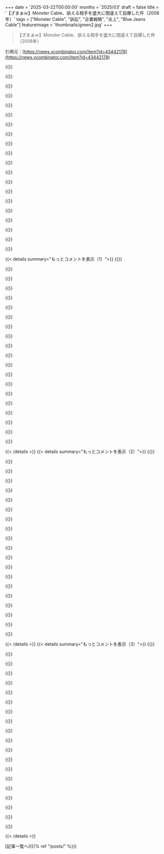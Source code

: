 +++
date = '2025-03-22T00:00:00'
months = '2025/03'
draft = false
title = '【ざまぁｗ】Monster Cable、訴える相手を盛大に間違えて自爆した件（2008年）'
tags = ["Monster Cable", "訴訟", "企業戦略", "炎上", "Blue Jeans Cable"]
featureimage = 'thumbnails/green2.jpg'
+++

> 【ざまぁｗ】Monster Cable、訴える相手を盛大に間違えて自爆した件（2008年）

引用元：[https://news.ycombinator.com/item?id=43442178](https://news.ycombinator.com/item?id=43442178)

{{<matomeQuote body="Monster Cablesってギターケーブル以外も売ってたんだなー。15年くらい前、Monsterしか買わないやつがいてさ。ギターからペダルボード、ボードからアンプにMonsterを使ってた。<br>音質が良いとかじゃなくて、ライフタイム保証があったからだって。2本のMonsterケーブルを5回くらい無料で交換してもらってたらしい。2018年頃に保証は無くなって、今は名前貸しがメインみたい。" userName="jaredandrews" createdAt="2025-03-22T03:47:55" color="">}}

{{<matomeQuote body="うちの学生組合でも同じ理由でMonsterを使ってたよ。学生がロックスター気取りでマイク振り回したりして、よく壊れてたから。Monsterケーブルが特別丈夫ってわけじゃなかったけど、無条件交換ポリシーがマジ助かった。" userName="kimixa" createdAt="2025-03-22T12:54:06" color="#38d3d3">}}

{{<matomeQuote body="＞Dude had bought two monster 1/4inch cables and gotten them replaced “for free” like 5 times.”<br>ケーブルが壊れるときは、いつもコネクタのハンダ付け部分なんだよね。自分でハンダ付けし直せばすぐ直るけど、店に行ったり送料払ったりする手間が省けるから、自分で修理できるケーブルを選ぶようにしてる。" userName="alexjplant" createdAt="2025-03-22T16:46:55" color="">}}

{{<matomeQuote body="monopriceが中国企業に買収される前だけど、HDMIケーブルのコネクタがポロっと取れたことがあったな。すぐ写真送ったら、向こうのミスだってことですぐに新しいの送ってくれた。Logitechのマウスがダブルクリックするんだけど、修理に出す前にウェブサイトで100回クリックしろって言われたわ。マジで昔の顧客サービスが恋しい。" userName="kulahan" createdAt="2025-03-22T23:33:01" color="#ff5c5c">}}

{{<matomeQuote body="Logitechのマウス、俺も同じ問題あるわ。2、3年は調子いいんだけど、そのうちダブルクリックが頻発するようになるんだよね。" userName="nnf" createdAt="2025-03-23T04:32:02" color="">}}

{{<matomeQuote body="それって、ホコリとか湿気とかが原因かもよ。掃除したら直ること多いし、電気的な反応とか精度を上げるスプレーとかもあるよ。" userName="neycoda" createdAt="2025-03-23T16:43:34" color="#ff5733">}}

{{<matomeQuote body="無限スクロールホイールも壊れるよね。過去10年でG502を5～10個くらい使ってるわ。セールになった時に2、3個まとめ買いしてる。" userName="Our_Benefactors" createdAt="2025-03-23T14:21:37" color="">}}

{{<matomeQuote body="うまくいってるみたいだね" userName="yummypaint" createdAt="2025-03-24T12:03:12" color="">}}

{{<matomeQuote body="そうなのよね、無限スクロールホイール付きのマウスって他にないから、オフィスワークで手放せないんだよね。保証は効くけど、面倒だから放置することも多い。" userName="Our_Benefactors" createdAt="2025-03-24T15:30:19" color="">}}

{{<matomeQuote body="あのクソみたいなスクロールホイールが最高なんだよ。マジで捨てられない。スムーズに使いたい時もあれば、そうじゃない時もあるし。" userName="kulahan" createdAt="2025-03-24T21:32:51" color="#ff5c5c">}}

{{<matomeQuote body="IT屋からすると、そんな主張を検証する価値もないかな。ユーザーが新しいマウスもらったら、チケットとして記録するだけだし。新しい機器の発行を止めたことはないけど、もし問題のあるユーザーがいたら、機器の問題を記録しておくよ。" userName="zelon88" createdAt="2025-03-25T13:23:54" color="">}}

{{<matomeQuote body="どこの電気屋も中国の会社に買収されてるみたいじゃん（Neweggもそうだし）。まだ残ってる店ある？ BestBuyとか？" userName="deepsun" createdAt="2025-03-23T05:16:46" color="">}}

{{<matomeQuote body="Microcenterが近くにあるからラッキー。めっちゃおすすめ。オンラインストアもあるよ。" userName="kulahan" createdAt="2025-03-23T21:34:33" color="#38d3d3">}}

{{<matomeQuote body="Jameco？" userName="paradox460" createdAt="2025-03-23T08:19:55" color="">}}

{{<matomeQuote body="「OK、100回クリックしたけど、デスクトップでマウスカーソルを動かしてやったぜ。」<br>「文句あっか？」" userName="wlonkly" createdAt="2025-03-23T21:29:59" color="">}}

{{<matomeQuote body="＞ウェブサイトに行って100回（！！！！）クリックしろってか。<br>今のCaptchaってマジでクレイジーだよなー（皮肉）" userName="callc" createdAt="2025-03-23T00:29:34" color="">}}

{{<matomeQuote body="Monster cableをいくつか持ってるけど、主張は怪しいってわかってて買ったんだよね。でも、マジで戦車みたいに頑丈なんだわ。壊れたり接触不良になったりしたことないし、値段の差だけの価値はあると思う。半額で売ってたから買ったやつもあるし。" userName="bayindirh" createdAt="2025-03-22T05:47:10" color="#785bff">}}

{{<matomeQuote body="Switchcraft + BeldenとかCanareにしとけば、孫の代まで使えるケーブルになるぜ。" userName="neuralRiot" createdAt="2025-03-24T20:51:07" color="#ff5733">}}

{{<matomeQuote body="最初のギター買った時に、Monster cableを勧められたんだよね。Lifetime warrantyにつられて。笑っちゃうけど、そのケーブル、もう20年くらい使ってるけど壊れてないんだよね。Warrantyを使ったことすらない。もっと物を粗末に扱わないと。" userName="brendoelfrendo" createdAt="2025-03-22T04:21:47" color="#ff5c5c">}}

{{<matomeQuote body="俺のベースケーブルはMonster Cableで、45年くらい前のやつ。15歳の時に買った。" userName="intrasight" createdAt="2025-03-22T11:08:46" color="#45d325">}}

{{< details summary="もっとコメントを表示（1）">}}
{{<matomeQuote body="ギターケーブルかぁ？　いや、ないなー。<br>コードレスの方が良くね？たぶん安いし。<br>ギターにステルス改造して、トランスミッターを1/4ジャックに差し込んで裏カバーの下に隠したことあるぜ。<br>アンプの音量をめっちゃ上げて、音がヤバくなったらすぐ離れられるのが良い。<br>棚から物が落ちてこないか注意だけどね。<br>っていうかさ、ギタリストならわかると思うけど、スピーカーケーブルの会社が訴訟起こすとかありえなくね？<br>ビデオゲームで”チート”して捕まってる人もいるけど、政府がweed売ってるとことか意味不明。<br>結局、音は腕で決まるんだよ。" userName="metalman" createdAt="2025-03-22T09:27:14" color="">}}

{{<matomeQuote body="アクティブベース使ってるからケーブルの方が好きだな。電池のこと考えなくていいし、出力も結構高いし。<br>アナログディストーションの方が、デジタル信号を飽和させた時の音より全然良いよね。" userName="bayindirh" createdAt="2025-03-22T09:50:07" color="#38d3d3">}}

{{<matomeQuote body="なんか足りなくね？ドレッシングでもかけたら？" userName="Frederation" createdAt="2025-03-22T15:54:33" color="">}}

{{<matomeQuote body="言葉遊びしてるね。俺も仲間に入ってエコーでもかけようかなｗ" userName="metalman" createdAt="2025-03-23T17:29:04" color="">}}

{{<matomeQuote body="Monster cableの20フィートのケーブルを15年以上使ってるけど、全然劣化してないよ。練習とかライブでも使ってるのに。<br>保証使えたらラッキーだけどね！他の有名ブランドのケーブルは、こんなに長持ちしなかったよ。" userName="ericwood" createdAt="2025-03-22T06:14:08" color="#785bff">}}

{{<matomeQuote body="友達も同じことしてたな。<br>ライブ前にGuitar Centerに駆け込んで、壊れたケーブルを交換してた。<br>それだけでもMonster cableの価値あるかもね。" userName="Cornbilly" createdAt="2025-03-22T05:41:01" color="">}}

{{<matomeQuote body="Snap-Onの工具がたくさん売れる理由もそれだよ。<br>壊れたら新しい工具を持ってきてくれるからね。" userName="devilbunny" createdAt="2025-03-22T22:22:12" color="">}}

{{<matomeQuote body="プロの機材に交換保証が付いてないのはそういうこと。<br>ライブ中にケーブルを探して交換する時間の方が、交換費用よりもずっと高い。<br>今のコンサートでは何百、何千ものケーブルが使われてるから、少しの故障も許されない。<br>良いパーツを買って自分でケーブルを作れば間違いない。" userName="sandworm101" createdAt="2025-03-22T18:53:34" color="#ff33a1">}}

{{<matomeQuote body="＞Monster cableが高価なギターケーブル以外にも色々売ってるとは知らなかった…。<br>＞オーディオマニア向けの詐欺をホームエンターテイメントに応用したって感じだよね。<br>Monster cableが最初に出た時、ミームになったんだよ。<br>広告が笑えるレベルで、友達と「Monster cableに使われてる酸素フリーの超高純度銅は、まるで宇宙の技術みたいで、より多くの音楽が流れる」って冗談言ってた（マジでパッケージに書いてあった）。<br>AV機器のケーブルとかも売ってて、ミュージシャン向けにも進出してきた。<br>家電量販店で押し売りしてくる店員もウザかった。<br>キッチン用の小さいTV買うだけでも「MonsterのHDMIケーブルと同軸ケーブルも一緒にどうですか？それと、音楽に調和的な突起物が入り込む前に電子の本質を浄化するMonsterの電源タップも！」とか言ってくるんだぜ？<br>5ドルのケーブルに100ドルも払うかっての。<br>そりゃミームになるし嫌われる人も多いわな。でも、80ドルのケーブルを自慢したいバカもいるんだよ。" userName="MisterTea" createdAt="2025-03-22T17:13:12" color="#ff33a1">}}

{{<matomeQuote body="昔はオーディオコネクタが腐食してたんだよ。<br>消しゴムで磨くのが普通だった。<br>Monster cableは金メッキのコネクタを売ってたから、マジで効果あったんだよね。<br>腐食を防ぐ以上の効果は疑問だけど。" userName="chrisdhoover" createdAt="2025-03-22T17:25:50" color="">}}

{{<matomeQuote body="昔はRadio Shackも金メッキのコネクタ付きケーブル売ってたんだよねー。ArcherとかArcher Goldとか。だから今でも、オーディオマニア向けケーブルをバカにしたり、金メッキコネクタを目の敵にする人にはちょっとイラッとするんだよね。金メッキってマジで価値あったし、ケーブル自体は安かったりしたんだよ（Radio Shackとか！）。<br>Monsterのスピーカーケーブル、昔持ってたことあるけど、コネクタなしのむき出しのやつ。別に他の12ゲージのスピーカーケーブルより高くなかったと思うし、柔軟性もあって見た目も良かったんだよねー。まだそのケーブルの一部残ってて、センターチャンネルに使ってる。記事の内容考えるとちょっと面白いけど、残りのケーブルはBlue Jeans製。" userName="chipotle_coyote" createdAt="2025-03-22T19:14:25" color="">}}

{{<matomeQuote body="Radio Shackの金メッキ3.5mmケーブル、まだ持ってるよ。親父と5歳の時に買ったやつ。めっちゃ使える。お気に入りのケーブルなんだ。ゴムの絶縁も柔らかくて良い感じだし、長持ちしてる。<br>うちの町にもまだRadio Shackあるから、できるだけ行くようにしてるんだけど、あんな良いケーブルはもう見つからないなー。" userName="paradox460" createdAt="2025-03-23T08:24:57" color="#785bff">}}

{{<matomeQuote body="今じゃ金メッキの光コネクタまで売ってるんだねー。" userName="remcob" createdAt="2025-03-22T17:43:16" color="">}}

{{<matomeQuote body="銅とか真鍮の接点と違って、金メッキは変色にめっちゃ強いんだよね。おすすめ。" userName="egberts1" createdAt="2025-03-23T14:57:50" color="">}}

{{<matomeQuote body="昔はああいうクレイジーな主張も重要だったんだよね。良いケーブルと悪いケーブルがあった時代には。でもここ100年くらいで、良いやり方は全部標準になったんだよ（ツイストペアとか、シールドとか、高品質な銅の導体とか）。Monsterは今じゃシートベルトとか衝撃吸収ゾーンについて騒いでる自動車会社みたい。今は当たり前のことだけど、昔はケーブルを選ぶ時に重要なことだったんだよね。<br>Monsterはブランドだってことで評価してあげても良いんじゃない？Amazonで一番上に出てくる、適当な中国の会社から保証を受けようとするのは無理ゲーだよ。届く前に倒産してるって。" userName="sandworm101" createdAt="2025-03-22T19:07:03" color="#ff5c5c">}}

{{<matomeQuote body="hackernewsに侵入してきたウザい荒らしをブロックしたい人は、ublock originに以下のルールを追加して:<br>##.comtr.athing:has-text(’bschmidt’)" userName="kikokikokiko" createdAt="2025-03-22T05:43:26" color="">}}

{{<matomeQuote body="ここ数年で一番ハッカーっぽいこと見たかも。" userName="justinator" createdAt="2025-03-22T07:10:04" color="">}}

{{<matomeQuote body="ウェブサイトはもう20年近く経つし、こんな風に駄々をこねるほどのことじゃないよね。<br>DELETE WHERE LIKEのSQL文で全部消せるし。" userName="speedgoose" createdAt="2025-03-22T07:20:21" color="">}}

{{<matomeQuote body="＞Monsterって高いギターケーブルしか売ってないと思ってた。<br><br>＞高いのは、マーケティングとか価格戦略に嫉妬してるから？食品とか医療品じゃないんだから、マーケティングが詐欺的じゃなければ、適切な価格設定なんじゃない？<br><br>＞ lifetime warrantyがあるからでしょ。<br><br>それって(brandingと合わせて)製品の価格を高く設定する正当な理由になるんじゃない？" userName="gist" createdAt="2025-03-22T17:44:49" color="">}}

{{<matomeQuote body="この件の全貌はこちらのリンクで確認できるよ。https://www.bluejeanscable.com/legal/mcp/index.htm" userName="biglyburrito" createdAt="2025-03-22T00:35:08" color="">}}


{{< /details >}}
{{< details summary="もっとコメントを表示（2）">}}
{{<matomeQuote body="特に、全文を読むのがおすすめ。記事では美味しい部分だけ抜き出してるけど、Monsterへの手紙には、素人の俺でもわかるような巧妙な法律用語が散りばめられてるんだ。情報開示請求に見せかけた脅しとか、Monsterの弁護士の倫理違反の示唆とか、税金逃れの匂わせとかね。ブログの記事じゃカットされてるのが残念。" userName="tgsovlerkhgsel" createdAt="2025-03-22T06:35:57" color="#38d3d3">}}

{{<matomeQuote body="この後どうなったか気になる人向けに、リンク先から引用するね。“Monsterの弁護士は酷いミスを犯し、会社に消えない傷をつけた。でも彼らは、穴に落ちたら掘るのをやめるってことを知ってたみたい。だから、この話は意外とあっさり終わった。俺が自分で defend できるって知って、訴えても無駄だってわかったんだろうね。Monsterは黙り込んじゃった。" userName="jdlshore" createdAt="2025-03-22T01:50:51" color="#38d3d3">}}

{{<matomeQuote body="＞Monsterの弁護士が酷いミスを犯し、会社に消えない傷をつけた”<br>こういうのって、Jack Daniel’s の cease and desist letter を思い出すんだよね。少なくとも俺にとっては、逆効果だったけど。[0] https://brokenpianoforpresident.wordpress.com/2012/07/19/jac..." userName="pdpi" createdAt="2025-03-22T03:34:07" color="">}}

{{<matomeQuote body="こんな手紙初めて見たよ。すごく丁寧に書かれてるね。理由を説明して、現実的な対応策を示して、手助けまで申し出てる。しかも、脅し文句が一切ない。どの企業もこうあってほしいよ。蜜でハエを釣るって言うしね。" userName="silisili" createdAt="2025-03-22T03:43:12" color="#45d325">}}

{{<matomeQuote body="昔、親のHOA[0]のウェブマスターをやってて、comドメインが空いた時に取得したんだ（元々は不動産業者が所有してた）。その後、業者にサイト運営を任せることになって、ドメインを業者のnameserverに向けたんだけど、更新料が年間20ドルくらいだったから、そのままにしてたんだ。<br>15年後、弁護士事務所から内容証明が届いて、HOAの商標権を侵害してるからドメインを譲渡しろって言われたんだ。もし誰かから連絡が来てたら、喜んで譲渡したのに。弁護士に依頼して嫌な奴になったから、無視することにしたんだ。" userName="favorited" createdAt="2025-03-22T06:37:21" color="#45d325">}}

{{<matomeQuote body="みんなの気持ちを代弁するけど、HOAから数千ドルせしめなかったのが残念だわ。まあ、HOAに対するヘイトって、場所によって違うのかもね。典型的なHOAの行動じゃん！" userName="hallway_monitor" createdAt="2025-03-22T08:18:41" color="">}}

{{<matomeQuote body="気持ちはわかるけど、うちのHOAはマジでHOAzillaじゃないんだよ。今回は対応が下手だっただけで。月額料金も安くて、コミュニティ施設（プール、テニスコート、舗装された私道など）も充実してるし、コミュニティの人を雇ったりもしてるんだ。" userName="favorited" createdAt="2025-03-22T09:16:19" color="">}}

{{<matomeQuote body="商標登録されてるか確認するべきだったね。著作権と違って、商標は存在しなきゃいけないんだ。騙されたんじゃないかな。表向きは優しくても、俺にはそうは見えないな。もし俺だったら、セクシーな女性の写真を表示させてたかも。訴訟ごっこはうんざりだよ。" userName="eek2121" createdAt="2025-03-22T19:53:56" color="">}}

{{<matomeQuote body="似たような話で、Jack Daniel’s が最近、犬用おもちゃメーカーに対する商標権訴訟で最高裁で勝訴したんだ。おもちゃ会社はパロディだと主張したけど、最高裁は認めなかったんだ。https://www.oyez.org/cases/2022/22-148" userName="twoodfin" createdAt="2025-03-22T11:37:21" color="#ff5c5c">}}

{{<matomeQuote body="マジかよ、脅しじゃなくて、あんなに丁寧な法律関係の手紙初めて見たんだけど！" userName="wordofx" createdAt="2025-03-22T04:28:45" color="#ff5733">}}

{{<matomeQuote body="だよね？Monsterも、もしあのレオナルド・“J”・クラブス*っていう、めちゃくちゃ手ごわい相手だったら、マジでヤバかったかもね。<br>* Jは“Good Work!”のJだよ。" userName="seattle_spring" createdAt="2025-03-22T16:48:18" color="#38d3d3">}}

{{<matomeQuote body="Netflixが『Stranger Things』のポップアップバーに出した停止命令書（https://www.eicoff.com/drtv-blog/netflix-cease-and-desist）も思い出すな。" userName="justinc-md" createdAt="2025-03-22T18:25:08" color="">}}

{{<matomeQuote body="マジかよ、何年も経つのに、まだAmazonのeBookでそのデザイン使ってるじゃん。" userName="Suppafly" createdAt="2025-03-22T05:57:58" color="">}}

{{<matomeQuote body="それは中古本みたいだよ。<br>これが新しいデザイン:<br>https://www.amazon.com/-/de/gp/aw/d/1621050521/" userName="hugo1789" createdAt="2025-03-22T07:51:58" color="#ff5c5c">}}

{{<matomeQuote body="え、マジ？見たときKindle版で、クリックして買えたのに。今見たら、他のエディションをクリックすると古いカバーのペーパーバックが出てくるけど、最終的には全部新しいカバーになるね。" userName="Suppafly" createdAt="2025-03-24T21:05:30" color="#45d325">}}

{{<matomeQuote body="今は別のボトルに似てる（メーカー公認で）:<br>https://mashable.com/archive/jack-daniels-rejection-letter-g..." userName="rzzzt" createdAt="2025-03-22T09:13:10" color="#45d325">}}

{{<matomeQuote body="これ、今まで読んだ中で一番丁寧な弁護士からの通知だわ。" userName="ldoughty" createdAt="2025-03-22T04:28:00" color="#785bff">}}

{{<matomeQuote body="今まで見た中で一番丁寧な法律文書だ！" userName="cruffle_duffle" createdAt="2025-03-22T14:36:40" color="#ff5733">}}

{{<matomeQuote body="Tekton DesignのスピーカーとYouTuberのレビューのゴタゴタを思い出すな。<br>Tektonはめっちゃ批判されて、最初の脅しを引っ込めようとしたけど、マジありえない。ネガティブレビューじゃなくて、訴訟の脅しで評判を落としたんだよね。<br>https://www.audioresurgence.com/2024/04/tekton-speakers-revi...<br>https://musictech.com/news/gear/tekton-audio-allegedly-threa..." userName="mc32" createdAt="2025-03-22T02:40:45" color="#ff33a1">}}

{{<matomeQuote body="あの記事のライターが、Eric Alexanderが正しいって結論に至ったのがマジで信じらんないんだけど。" userName="Blackthorn" createdAt="2025-03-22T02:56:06" color="">}}


{{< /details >}}
{{< details summary="もっとコメントを表示（3）">}}
{{<matomeQuote body="記事読んだ？<br>＞俺の全体的な印象としては、この騒動はほとんどMr. Alexanderのせいだし、簡単に避けられたはずだっていうこと。<br>＞Alexanderはこの状況に強烈な爆弾を落として、レビュー業界に対するリスペクトを欠いてるし、レビュアーを簡単に無視できる些細な存在だと思ってる。この騒動の結果と、最終的に誰が生き残るかはまだわからないけど、Mr. Alexanderは今完全にアホに見えるし、個人的には彼が受けるネガティブな評価は自業自得だと思うよ。" userName="hamandcheese" createdAt="2025-03-22T03:34:31" color="">}}

{{<matomeQuote body="彼らが言ってるのはたぶんここだよ。<br>＞Tekton DesignのEric Alexanderがほぼ正しいってのは間違いないし、原則として、これらのレビュアーに異議を唱えるのはほぼ正当化された。<br>次の文が重要だけどね。<br>＞問題は、そして今ここでそれを掘り下げてる理由は、彼がそれをどうやったかだ。<br>最初の引用が正直よくわかんない。残りの内容考えるとね。でもGPが参照してるのはこれっぽい。" userName="zettabomb" createdAt="2025-03-22T09:20:10" color="">}}

{{<matomeQuote body="YTのほとんど全員とオンラインも、Tektonが馬鹿げてるからレビュアー側についたよね。" userName="mc32" createdAt="2025-03-22T03:08:52" color="">}}

{{<matomeQuote body="彼がASRに投稿してたの覚えてるわ。足のネジ穴から出る空気で音速超えのブームが起きるとかマジで面白いこと言ってた。ポート付きエンクロージャーでね。めっちゃ面白かった。" userName="BoingBoomTschak" createdAt="2025-03-23T00:00:55" color="#45d325">}}

{{<matomeQuote body="そもそも、あの手紙を書いたのが間違いだったんじゃない？Blue JeansとMonsterにとっては、訴訟を避けられたから良かったけど、もっと広い視点で見ると、MonsterがBlue Jeansを簡単に訴えられると思って訴訟を起こして、しっぺ返しを食らう方が良かったんじゃないかな。" userName="miki123211" createdAt="2025-03-22T10:32:55" color="">}}

{{<matomeQuote body="訴訟の脅しで時間とエネルギーを無駄にされたことに対して、（マジの）反訴を起こして、相手を懲らしめる方法ってないの？" userName="derefr" createdAt="2025-03-22T06:47:41" color="">}}

{{<matomeQuote body="この件で検索するなら”barratry”って言葉があって、一部の法域では違法行為になる。現実的には、たった1回の差止命令書で時間に対する補償を得ることはできないだろうね。もし誰かが過度なパターンを示したら、裁判官か弁護士会が例を示すように説得できるかもしれない。" userName="dmurray" createdAt="2025-03-22T07:50:38" color="#ff33a1">}}

{{<matomeQuote body="なるほどね、具体的質問には答えてるかも。でも、単に”時間と労力の無駄に対する損害賠償”を求める反訴を想像してたわけじゃなくて…訴訟の主張を”巻き込んで”、主張を評価させたり、判例を作らせたりする方法を想像してたんだ。たとえ原告がそれを望まなくてもね。例えるなら、IP法の外だけど…<br>1．AがBとの契約違反でBを訴えると脅す。<br>2．Aが脅しを取り下げる。<br>3．BはAを訴え、裁判官に同じ質問を評価させる。「AはBを訴える法的根拠があったか？」Bが勝訴した場合、Bに損害賠償が認められるだけでなく、Aが本当にBを訴えて敗訴した場合と同じ判例となる。" userName="derefr" createdAt="2025-03-22T18:35:18" color="#785bff">}}

{{<matomeQuote body="Kurt Denkeの返信で彼はこう書いてる。<br>＞情報や行動の要求について、私に宛てられたものですが、主張をしているのはあなたであって私ではないことを思い出してください。そして、その主張を立証しなければならないのはあなたであって、私ではありません。あなたはそうしていません。<br>ステップ3では、どちらが立証責任を負うの？ステップ1の脅しが法廷に持ち込まれた場合と比べて、逆転する？" userName="rzzzt" createdAt="2025-03-22T19:18:43" color="">}}

{{<matomeQuote body="つまり、訴訟を起こさずに主張された訴えも裁判で認めろってこと？それって何が良いんだ？訴訟が増えて、司法資源の無駄遣いになるし、敵対的ですらない事件も出てくるかも。素人の考えだけど、短絡的すぎる気がするな。調査とかの後で、訴えないって合理的に判断することはないって思ってるの？訴訟を起こさなくても、主張する合理的な根拠がなかったなんてことないって？ナイーブすぎ。" userName="freejazz" createdAt="2025-03-24T16:05:20" color="">}}

{{<matomeQuote body="https://en.wikipedia.org/wiki/Declaratory_judgment<br>誰かが訴えてくると脅してきたら、相手の訴えに根拠がないことを証明するために、逆に訴えることができるんだ。" userName="thaumasiotes" createdAt="2025-03-22T19:59:57" color="">}}

{{<matomeQuote body="これは素晴らしいね！マジでその通り！俺が小さいビジネスをやってた時、誰かが商標権侵害してるっぽいことしてても、そんなに気にしないようにしてたんだけど、商標はちゃんと守らないと、失うリスクがあるから、気をつけろって言われたんだよね。それが法律なんだって！<br>もしそれが誰かを脅す理由なら、ちゃんと説明すれば理解してもらえるかもね！<br>とは言え、会社の好感度を上げるには良いかもしれないけど、脅迫して素早く対応させるほど効果はないかもね。" userName="dkh" createdAt="2025-03-22T05:33:19" color="#45d325">}}

{{<matomeQuote body="弁護士からケーブル業界に転職して以来、法律の知識があって良かったと思うことが何度かあったけど、今回もそうだった。おかげで、アドレナリンが過剰に出ても、パニックになる代わりに、冷静に法律をチェックできたんだ。" userName="lukan" createdAt="2025-03-22T06:18:14" color="">}}

{{<matomeQuote body="俺が真面目なオーディオファンだった頃、最終的に落ち着いたのはBlue Jeans Cablesだったな。その前はStraightWireを使ってたけど、Kimber Kablesもリスペクトしてた。でも結局、何も買わなかったけど。<br>トーンアームケーブルはまた別で、俺のは中価格帯のカスタムセットだった。広告費とか派手なパッケージにお金をかけない、本質を追求したやつ。" userName="AceyMan" createdAt="2025-03-22T09:29:26" color="">}}

{{<matomeQuote body="最後の段落のメリットとデメリットのコメントは伝説的だね。<br>それに、独占禁止法違反でさらに大きなコストをかけるって脅してるし！<br>社内弁護士がそれを読んでる顔を想像しちゃうよ。" userName="kopirgan" createdAt="2025-03-22T02:40:33" color="">}}

{{<matomeQuote body="結局、Monsterは何のペナルティも受けなかったってこと？脅したけど、相手が拒否して、終わり。Monsterは次のターゲットを脅す。記事は永続的なダメージを示唆してるけど、なんか微妙じゃね？" userName="rendaw" createdAt="2025-03-22T02:49:53" color="">}}

{{<matomeQuote body="一番重要なのは、広く公開されたことだよね。だから、測るのが難しいけど重要な指標は、「Monsterがいじめっ子として認識されたことで、どれだけ売り上げが減ったか」と「すぐに屈する必要がないと知られたことで、どれだけライセンス収入が減ったか」だよね。" userName="somat" createdAt="2025-03-22T05:31:05" color="#45d325">}}

{{<matomeQuote body="Monsterのケーブルを買うのは、何も読まずに、一番fancyなケーブルを選ぶような人たちだから、悪いニュースは気にしないんじゃない？" userName="bee_rider" createdAt="2025-03-22T16:21:19" color="">}}

{{<matomeQuote body="全然subtleじゃないよ。Monsterに勝っても雀の涙しかもらえないけど、Monsterが勝ったら、独占禁止法違反でひどい目に遭うって言ってるんだから。<br>BJCはMonsterが立ち去るのを黙って見過ごしたんだろうね。でも、これが一般に知られるようになったことで、Monsterの脅威の価値は下がったよね。" userName="kopirgan" createdAt="2025-03-22T05:12:31" color="#38d3d3">}}

{{<matomeQuote body="あるいは、とんでもないヘマをやらかして、その“事件”（実際には訴訟すら起こされなかったけど）がミーム化することだってありえるよね。Arkell vs Pressdramの件[1]がまさにそれ。実際にビジネス上の脅しに対して「Arkell vs Pressdramの件での回答を参照してください」って返した人を見たことあるよ。<br>1: https://proftomcrick.com/2014/04/29/arkell-v-pressdram-1971/" userName="spacedcowboy" createdAt="2025-03-22T14:50:56" color="#45d325">}}


{{< /details >}}


[記事一覧へ]({{% ref "/posts/" %}})
